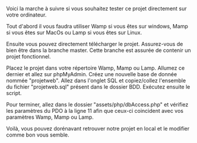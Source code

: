 Voici la marche à suivre si vous souhaitez tester ce projet directement sur votre ordinateur.

Tout d'abord il vous faudra utiliser Wamp si vous êtes sur windows, Mamp si vous êtes sur MacOs ou Lamp si vous êtes sur Linux.

Ensuite vous pouvez directement télécharger le projet. Assurez-vous de bien être dans la branche master. Cette branche est assurée de contenir un projet fonctionnel.

Placez le projet dans votre répertoire Wamp, Mamp ou Lamp. Allumez ce dernier et allez sur phpMyAdmin. Créez une nouvelle base de donnée nommée "projetweb". Allez dans l'onglet SQL et copiez/collez l'ensemble du fichier "projetweb.sql" présent dans le dossier BDD. Exécutez ensuite le script.

Pour terminer, allez dans le dossier "assets/php/dbAccess.php" et vérifiez les paramètres du PDO à la ligne 11 afin que ceux-ci coincident avec vos paramètres Wamp, Mamp ou Lamp.

Voilà, vous pouvez dorénavant retrouver notre projet en local et le modifier comme bon vous semble.
